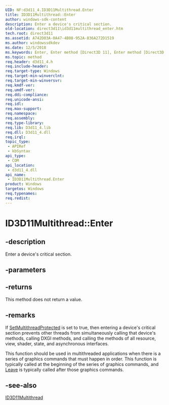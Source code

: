 ```yaml
---
UID: NF:d3d11_4.ID3D11Multithread.Enter
title: ID3D11Multithread::Enter
author: windows-sdk-content
description: Enter a device's critical section.
old-location: direct3d11\id3d11multithread_enter.htm
tech.root: direct3d11
ms.assetid: A742D03A-0A47-4B08-952A-836A272D1519
ms.author: windowssdkdev
ms.date: 12/5/2018
ms.keywords: Enter, Enter method [Direct3D 11], Enter method [Direct3D 11],ID3D11Multithread interface, ID3D11Multithread interface [Direct3D 11],Enter method, ID3D11Multithread.Enter, ID3D11Multithread::Enter, d3d11_4/ID3D11Multithread::Enter, direct3d11.id3d11multithread_enter
ms.topic: method
req.header: d3d11_4.h
req.include-header: 
req.target-type: Windows
req.target-min-winverclnt: 
req.target-min-winversvr: 
req.kmdf-ver: 
req.umdf-ver: 
req.ddi-compliance: 
req.unicode-ansi: 
req.idl: 
req.max-support: 
req.namespace: 
req.assembly: 
req.type-library: 
req.lib: D3d11_4.lib
req.dll: D3d11_4.dll
req.irql: 
topic_type:
 - APIRef
 - kbSyntax
api_type:
 - COM
api_location:
 - d3d11_4.dll
api_name:
 - ID3D11Multithread.Enter
product: Windows
targetos: Windows
req.typenames: 
req.redist: 
---
```


# ID3D11Multithread::Enter


## -description


Enter a device's critical section.


## -parameters






## -returns



This method does not return a value.




## -remarks



If <a href="https://msdn.microsoft.com/E8BF9A25-CCEA-44F3-AE7C-376E5B672079">SetMultithreadProtected</a> is set to true, then entering a device's critical section prevents other threads from simultaneously calling that device's methods, calling DXGI methods, and calling the methods of all resource, view, shader, state, and asynchronous interfaces.

This function should be used in multithreaded applications when there is a series of graphics commands that must happen in order. This function is typically called at the beginning of the series of graphics commands, and <a href="https://msdn.microsoft.com/CECBE440-3F9E-4649-B257-BAD3E7F5CF2F">Leave</a> is typically called after those graphics commands.




## -see-also




<a href="https://msdn.microsoft.com/1A07694E-7D61-4A59-82E3-048F04C8D57A">ID3D11Multithread</a>
 

 

